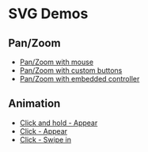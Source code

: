 <h1>SVG Demos</h1>
<h2>Pan/Zoom</h2>
<ul>
  <li>
  <a href="http://kwolfe-personal.github.io/demo/index.html" target="_blank" >Pan/Zoom with mouse</a>
  </li>
  <li>
  <a href="http://kwolfe-personal.github.io/demo/interactCustom.html" target="_blank" >Pan/Zoom with custom buttons</a>
  </li>
  <li>
  <a href="http://kwolfe-personal.github.io/demo/interactControls.html" target="_blank" >Pan/Zoom with embedded controller</a>
  </li>
</ul>
<h2>Animation</h2>
<ul>
  <li>
    <a href="http://kwolfe-personal.github.io/demo/ClickAndHold.html" target="_blank" >Click and hold - Appear</a>
  </li>
  <li>
  <a href="http://kwolfe-personal.github.io/demo/ClickAndAppear.html" target="_blank" >Click - Appear</a>
  </li>
  <li>
  <a href="http://kwolfe-personal.github.io/demo/ClickAndSwipeIn.html" target="_blank" >Click - Swipe in</a>
  </li>
</ul>
